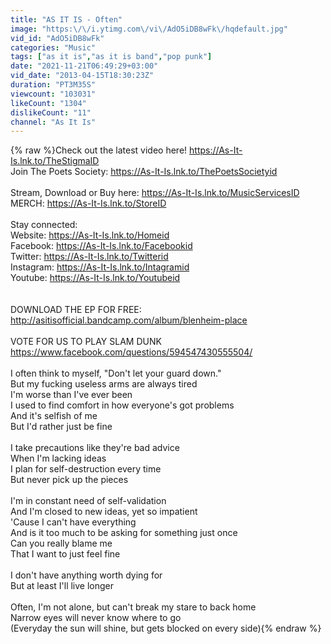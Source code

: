 ```yaml
---
title: "AS IT IS - Often"
image: "https:\/\/i.ytimg.com\/vi\/AdO5iDB8wFk\/hqdefault.jpg"
vid_id: "AdO5iDB8wFk"
categories: "Music"
tags: ["as it is","as it is band","pop punk"]
date: "2021-11-21T06:49:29+03:00"
vid_date: "2013-04-15T18:30:23Z"
duration: "PT3M35S"
viewcount: "103031"
likeCount: "1304"
dislikeCount: "11"
channel: "As It Is"
---
```

{% raw %}Check out the latest video here! <a rel="nofollow" target="blank" href="https://As-It-Is.lnk.to/TheStigmaID">https://As-It-Is.lnk.to/TheStigmaID</a><br />Join The Poets Society: <a rel="nofollow" target="blank" href="https://As-It-Is.lnk.to/ThePoetsSocietyid">https://As-It-Is.lnk.to/ThePoetsSocietyid</a><br /><br />Stream, Download or Buy here: <a rel="nofollow" target="blank" href="https://As-It-Is.lnk.to/MusicServicesID">https://As-It-Is.lnk.to/MusicServicesID</a><br />MERCH: <a rel="nofollow" target="blank" href="https://As-It-Is.lnk.to/StoreID">https://As-It-Is.lnk.to/StoreID</a><br /><br />Stay connected: <br />Website: <a rel="nofollow" target="blank" href="https://As-It-Is.lnk.to/Homeid">https://As-It-Is.lnk.to/Homeid</a><br />Facebook: <a rel="nofollow" target="blank" href="https://As-It-Is.lnk.to/Facebookid">https://As-It-Is.lnk.to/Facebookid</a><br />Twitter: <a rel="nofollow" target="blank" href="https://As-It-Is.lnk.to/Twitterid">https://As-It-Is.lnk.to/Twitterid</a><br />Instagram: <a rel="nofollow" target="blank" href="https://As-It-Is.lnk.to/Intagramid">https://As-It-Is.lnk.to/Intagramid</a><br />Youtube: <a rel="nofollow" target="blank" href="https://As-It-Is.lnk.to/Youtubeid">https://As-It-Is.lnk.to/Youtubeid</a><br /><br /><br />DOWNLOAD THE EP FOR FREE:<br /><a rel="nofollow" target="blank" href="http://asitisofficial.bandcamp.com/album/blenheim-place">http://asitisofficial.bandcamp.com/album/blenheim-place</a><br /><br />VOTE FOR US TO PLAY SLAM DUNK <a rel="nofollow" target="blank" href="https://www.facebook.com/questions/594547430555504/">https://www.facebook.com/questions/594547430555504/</a><br /><br />I often think to myself, &quot;Don't let your guard down.&quot;<br />But my fucking useless arms are always tired<br />I'm worse than I've ever been<br />I used to find comfort in how everyone's got problems<br />And it's selfish of me<br />But I'd rather just be fine<br /><br />I take precautions like they're bad advice<br />When I'm lacking ideas<br />I plan for self-destruction every time<br />But never pick up the pieces<br /><br />I'm in constant need of self-validation<br />And I'm closed to new ideas, yet so impatient<br />'Cause I can't have everything<br />And is it too much to be asking for something just once<br />Can you really blame me<br />That I want to just feel fine<br /><br />I don't have anything worth dying for<br />But at least I'll live longer<br /><br />Often, I'm not alone, but can't break my stare to back home<br />Narrow eyes will never know where to go<br />(Everyday the sun will shine, but gets blocked on every side){% endraw %}

